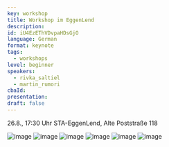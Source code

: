 ```yaml
---
key: workshop
title: Workshop im EggenLend
description:
id: iU4EzEThVDvpaHDsGjO
language: German
format: keynote
tags:
  - workshops
level: beginner
speakers:
  - rivka_saltiel
  - martin_rumori
cbaId: 
presentation: 
draft: false
---
```


26.8., 17:30 Uhr
STA-EggenLend, Alte Poststraße 118

![image](/images/sessions/eggenlend1.jpg)
![image](/images/sessions/eggenlend2.jpg)
![image](/images/sessions/eggenlend3.jpg)
![image](/images/sessions/eggenlend6.jpg)
![image](/images/sessions/eggenlend8.jpg)
![image](/images/sessions/eggenlend9.jpg)

